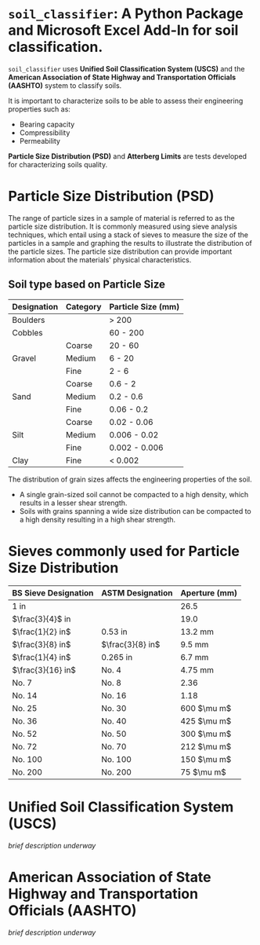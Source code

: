 # `soil_classifier`: A Python Package and Microsoft Excel Add-In for soil classification.

`soil_classifier` uses **Unified Soil Classification System (USCS)** and the **American Association of State Highway and Transportation Officials (AASHTO)** system to classify soils.

It is important to characterize soils to be able to assess their engineering properties such as:

- Bearing capacity
- Compressibility
- Permeability

**Particle Size Distribution (PSD)** and **Atterberg Limits** are tests developed for characterizing soils quality.

# Particle Size Distribution (PSD)

The range of particle sizes in a sample of material is referred to as the particle size distribution. It is commonly measured using sieve analysis techniques, which entail using a stack of sieves to measure the size of the particles in a sample and graphing the results to illustrate the distribution of the particle sizes. The particle size distribution can provide important information about the materials' physical characteristics.

## Soil type based on Particle Size

<table>
    <thead>
        <tr>
            <th>Designation</th>
            <th>Category</th>
            <th>Particle Size (mm)</th>
        </tr>
    </thead>
    <tbody>
        <tr>
            <td>Boulders</td>
            <td></td>
            <td>> 200</td>
        </tr>
        <tr>
            <td>Cobbles</td>
            <td></td>
            <td>60 - 200</td>
        </tr>
        <tr>
            <td rowspan="3">Gravel</td>
            <td>Coarse</td>
            <td>20 - 60</td>
        </tr>
        <tr>
            <td>Medium</td>
            <td>6 - 20</td>
        </tr>
        <tr>
            <td>Fine</td>
            <td>2 - 6</td>
        </tr>
        <tr>
            <td rowspan="3">Sand</td>
            <td>Coarse</td>
            <td>0.6 - 2</td>
        </tr>
        <tr>
            <td>Medium</td>
            <td>0.2 - 0.6</td>
        </tr>
        <tr>
            <td>Fine</td>
            <td>0.06 - 0.2</td>
        </tr>
        <tr>
            <td rowspan="3">Silt</td>
            <td>Coarse</td>
            <td>0.02 - 0.06</td>
        </tr>
        <tr>
            <td>Medium</td>
            <td>0.006 - 0.02</td>
        </tr>
        <tr>
            <td>Fine</td>
            <td>0.002 - 0.006</td>
        </tr>
        <tr>
            <td>Clay</td>
            <td>Fine</td>
            <td>< 0.002</td>
        <tr>
    </tbody>
</table>

The distribution of grain sizes affects the engineering properties of the soil.

- A single grain-sized soil cannot be compacted to a high density, which results in a lesser shear strength.
- Soils with grains spanning a wide size distribution can be compacted to a high density resulting in a high shear strength.

# Sieves commonly used for Particle Size Distribution

<table>
    <thead>
        <tr>
            <th>BS Sieve Designation</th>
            <th>ASTM Designation</th>
            <th>Aperture (mm)</th>
        </tr>
    </thead>
    <tbody>
        <tr>
            <td>1 in</td>
            <td></td>
            <td>26.5</td>
        </tr>
        <tr>
            <td>$\frac{3}{4}$ in</td>
            <td></td>
            <td>19.0</td>
        </tr>
        <tr>
            <td>$\frac{1}{2} in$</td>
            <td>0.53 in</td>
            <td>13.2 mm</td>
        </tr>
        <tr>
            <td>$\frac{3}{8} in$</td>
            <td>$\frac{3}{8} in$</td>
            <td>9.5 mm</td>
        </tr>
        <tr>
            <td>$\frac{1}{4} in$</td>
            <td>0.265 in</td>
            <td>6.7 mm</td>
        </tr>
        <tr>
            <td>$\frac{3}{16} in$</td>
            <td>No. 4</td>
            <td>4.75 mm</td>
        </tr>
        <tr>
            <td>No. 7</td>
            <td>No. 8</td>
            <td>2.36</td>
        </tr>
        <tr>
            <td>No. 14</td>
            <td>No. 16</td>
            <td>1.18</td>
        </tr>
        <tr>
            <td>No. 25</td>
            <td>No. 30</td>
            <td>600 $\mu m$</td>
        </tr>
        <tr>
            <td>No. 36</td>
            <td>No. 40</td>
            <td>425 $\mu m$</td>
        </tr>
        <tr>
            <td>No. 52</td>
            <td>No. 50</td>
            <td>300 $\mu m$</td>
        </tr>
        <tr>
            <td>No. 72</td>
            <td>No. 70</td>
            <td>212 $\mu m$</td>
        </tr>
        <tr>
            <td>No. 100</td>
            <td>No. 100</td>
            <td>150 $\mu m$</td>
        </tr>
        <tr>
            <td>No. 200</td>
            <td>No. 200</td>
            <td>75 $\mu m$</td>
        </tr>
    </tbody>
</table>

# Unified Soil Classification System (USCS)

_brief description underway_

# American Association of State Highway and Transportation Officials (AASHTO)

_brief description underway_
